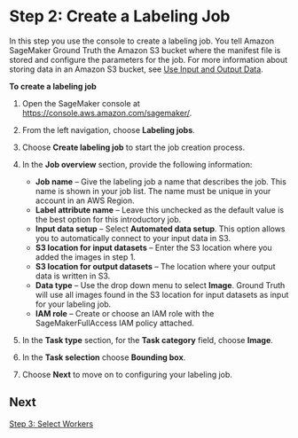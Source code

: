 # Step 2: Create a Labeling Job<a name="sms-getting-started-step2"></a>

In this step you use the console to create a labeling job\. You tell Amazon SageMaker Ground Truth the Amazon S3 bucket where the manifest file is stored and configure the parameters for the job\. For more information about storing data in an Amazon S3 bucket, see [Use Input and Output Data](sms-data.md)\.

**To create a labeling job**

1. Open the SageMaker console at [https://console\.aws\.amazon\.com/sagemaker/](https://console.aws.amazon.com/sagemaker/)\.

1. From the left navigation, choose **Labeling jobs**\.

1. Choose **Create labeling job** to start the job creation process\.

1. In the **Job overview** section, provide the following information:
   + **Job name** – Give the labeling job a name that describes the job\. This name is shown in your job list\. The name must be unique in your account in an AWS Region\.
   + **Label attribute name** – Leave this unchecked as the default value is the best option for this introductory job\.
   + **Input data setup** – Select **Automated data setup**\. This option allows you to automatically connect to your input data in S3\. 
   + **S3 location for input datasets** – Enter the S3 location where you added the images in step 1\.
   + **S3 location for output datasets** – The location where your output data is written in S3\.
   + **Data type** – Use the drop down menu to select **Image**\. Ground Truth will use all images found in the S3 location for input datasets as input for your labeling job\.
   + **IAM role** – Create or choose an IAM role with the SageMakerFullAccess IAM policy attached\.

1. In the **Task type** section, for the **Task category** field, choose **Image**\. 

1. In the **Task selection** choose **Bounding box**\. 

1. Choose **Next** to move on to configuring your labeling job\.

## Next<a name="step2-next"></a>

[Step 3: Select Workers](sms-getting-started-step3.md)